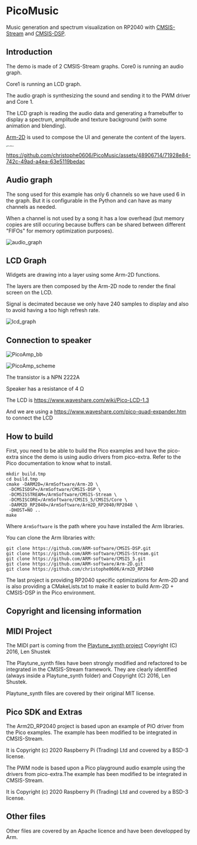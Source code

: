 # PicoMusic
Music generation and spectrum visualization on RP2040 with [CMSIS-Stream](https://github.com/ARM-software/CMSIS-Stream) and [CMSIS-DSP](https://github.com/ARM-software/CMSIS-DSP).

## Introduction

The demo is made of 2 CMSIS-Stream graphs. Core0 is running an audio graph.

Core1 is running an LCD graph.

The audio graph is synthesizing the sound and sending it to the PWM driver and Core 1.

The LCD graph is reading the audio data and generating a framebuffer to display a spectrum, amplitude and texture background (with some animation and blending).

[Arm-2D](https://github.com/ARM-software/Arm-2D) is used to compose the UI and generate the content of the layers.

<img src="Documentation/PicoMusic.jpg" alt="PicoMusic" style="zoom: 25%;" />

https://github.com/christophe0606/PicoMusic/assets/48906714/71928e84-742c-49ad-a4ea-63e5119bedac

## Audio graph

The song used for this example has only 6 channels so we have used 6 in the graph. But it is configurable in the Python and can have as many channels as needed.

When a channel is not used by a song it has a low overhead (but memory copies are still occuring because buffers can be shared between different "FIFOs" for memory optimization purposes).



![audio_graph](Pictures/audio_graph.svg)

## LCD Graph

Widgets are drawing into a layer using some Arm-2D functions.

The layers are then composed by the Arm-2D node to render the final screen on the LCD.

Signal is decimated because we only have 240 samples to display and also to avoid having a too high refresh rate.

![lcd_graph](Pictures/lcd_graph.svg)

## Connection to speaker

![PicoAmp_bb](Documentation/PicoAmp_bb.png)

![PicoAmp_scheme](Documentation/PicoAmp_scheme.jpg)

The transistor is a NPN 2222A

Speaker has a resistance of 4 Ω

The LCD is https://www.waveshare.com/wiki/Pico-LCD-1.3

And we are using a https://www.waveshare.com/pico-quad-expander.htm to connect the LCD



## How to build

First, you need to be able to build the Pico examples and have the pico-extra since the demo is using audio drivers from pico-extra. Refer to the Pico documentation to know what to install.

```shell
mkdir build.tmp
cd build.tmp
cmake -DARM2D=/ArmSoftware/Arm-2D \
 -DCMSISDSP=/ArmSoftware/CMSIS-DSP \
 -DCMSISSTREAM=/ArmSoftware/CMSIS-Stream \
 -DCMSISCORE=/ArmSoftware/CMSIS_5/CMSIS/Core \
 -DARM2D_RP2040=/ArmSoftware/Arm2D_RP2040/RP2040 \
 -DHOST=NO ..
make
```

Where `ArmSoftware` is the path where you have installed the Arm libraries.

You can clone the Arm libraries with:

```shell
git clone https://github.com/ARM-software/CMSIS-DSP.git
git clone https://github.com/ARM-software/CMSIS-Stream.git
git clone https://github.com/ARM-software/CMSIS_5.git
git clone https://github.com/ARM-software/Arm-2D.git
git clone https://github.com/christophe0606/Arm2D_RP2040
```

The last project is providing RP2040 specific optimizations for Arm-2D and is also providing a CMakeLists.txt to make it easier to build Arm-2D + CMSIS-DSP in the Pico environment.

## Copyright and licensing information

## MIDI Project

The MIDI part is coming from the [Playtune_synth 
   project](https://github.com/LenShustek/Playtune_synth) Copyright (C) 2016, Len Shustek

The Playtune_synth files have been strongly modified and refactored to be integrated in the CMSIS-Stream framework. They are clearly identified (always inside a Playtune_synth folder) and Copyright (C) 2016, Len Shustek.

Playtune_synth files are covered by their original MIT license. 

## Pico SDK and Extras

The Arm2D_RP2040 project is based upon an example of PIO driver from the Pico examples. The example has been modified to be integrated in CMSIS-Stream.

It is Copyright (c) 2020 Raspberry Pi (Trading) Ltd and covered by a BSD-3 license.

The PWM node is based upon a Pico playground audio example using the drivers from pico-extra.The example has been modified to be integrated in CMSIS-Stream.

It is Copyright (c) 2020 Raspberry Pi (Trading) Ltd and covered by a BSD-3 license.

## Other files

Other files are covered by an Apache licence and have been developped by Arm.

